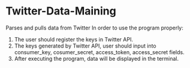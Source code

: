 # Twitter-Data-Maining
Parses and pulls data from Twitter
In order to use the program properly:
1) The user should register the keys in Twitter API.
2) The keys generated by Twitter API, user should input into <br> consumer_key, cosumer_secret, access_token, access_secret fields. 
3) After executing the program, data will be displayed in the terminal. 
